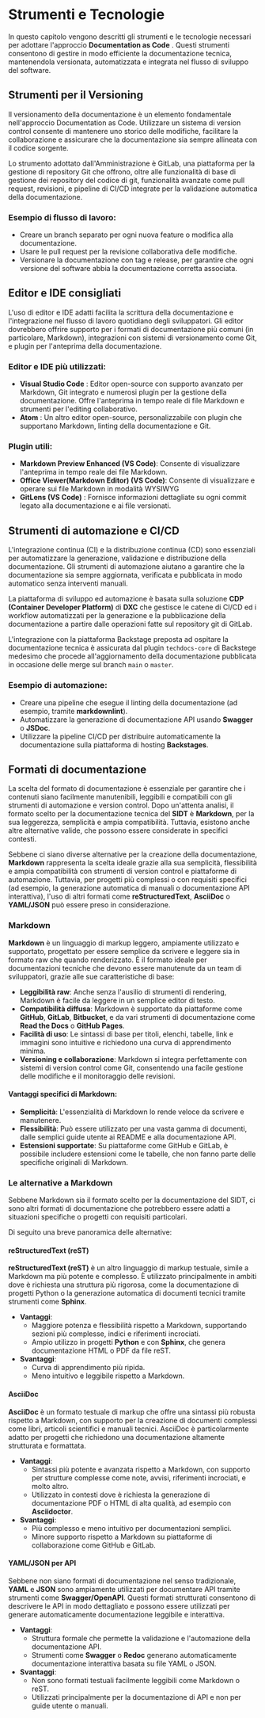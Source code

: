 
# Strumenti e Tecnologie

In questo capitolo vengono descritti gli strumenti e le tecnologie necessari per adottare l'approccio  **Documentation as Code** . Questi strumenti consentono di gestire in modo efficiente la documentazione tecnica, mantenendola versionata, automatizzata e integrata nel flusso di sviluppo del software.

## Strumenti per il Versioning

Il versionamento della documentazione è un elemento fondamentale nell'approccio Documentation as Code. Utilizzare un sistema di version control consente di mantenere uno storico delle modifiche, facilitare la collaborazione e assicurare che la documentazione sia sempre allineata con il codice sorgente.

Lo strumento adottato dall'Amministrazione è GitLab, una piattaforma per la gestione di repository Git che offrono, oltre alle funzionalità di base di gestione dei repository del codice di git, funzionalità avanzate come pull request, revisioni, e pipeline di CI/CD integrate per la validazione automatica della documentazione.

### Esempio di flusso di lavoro:

* Creare un branch separato per ogni nuova feature o modifica alla documentazione.
* Usare le pull request per la revisione collaborativa delle modifiche.
* Versionare la documentazione con tag e release, per garantire che ogni versione del software abbia la documentazione corretta associata.

## Editor e IDE consigliati

L'uso di editor e IDE adatti facilita la scrittura della documentazione e l'integrazione nel flusso di lavoro quotidiano degli sviluppatori. Gli editor dovrebbero offrire supporto per i formati di documentazione più comuni (in particolare, Markdown), integrazioni con sistemi di versionamento come Git, e plugin per l'anteprima della documentazione.

### Editor e IDE più utilizzati:

* **Visual Studio Code** : Editor open-source con supporto avanzato per Markdown, Git integrato e numerosi plugin per la gestione della documentazione. Offre l'anteprima in tempo reale di file Markdown e strumenti per l'editing collaborativo.
* **Atom** : Un altro editor open-source, personalizzabile con plugin che supportano Markdown, linting della documentazione e Git.

### Plugin utili:

* **Markdown Preview Enhanced (VS Code)**: Consente di visualizzare l'anteprima in tempo reale dei file Markdown.
* **Office Viewer(Markdown Editor) (VS Code)**: Consente di visualizzare e operare sui file Markdown in modalità WYSIWYG
* **GitLens (VS Code)** : Fornisce informazioni dettagliate su ogni commit legato alla documentazione e ai file versionati.

## Strumenti di automazione e CI/CD

L'integrazione continua (CI) e la distribuzione continua (CD) sono essenziali per automatizzare la generazione, validazione e distribuzione della documentazione. Gli strumenti di automazione aiutano a garantire che la documentazione sia sempre aggiornata, verificata e pubblicata in modo automatico senza interventi manuali.

La piattaforma di sviluppo ed automazione è basata sulla soluzione **CDP (Container Developer Platform)** di **DXC** che gestisce le catene di CI/CD ed i workflow automatizzati per la generazione e la pubblicazione della documentazione a partire dalle operazioni fatte sul repository git di GitLab.

L'integrazione con la piattaforma Backstage preposta ad ospitare la documentazione tecnica è assicurata dal plugin `techdocs-core` di Backstege medesimo che procede all'aggiornamento della documentazione pubblicata in occasione delle merge sul branch `main` o `master`.

### Esempio di automazione:

* Creare una pipeline che esegue il linting della documentazione (ad esempio, tramite  **markdownlint**).
* Automatizzare la generazione di documentazione API usando **Swagger** o **JSDoc**.
* Utilizzare la pipeline CI/CD per distribuire automaticamente la documentazione sulla piattaforma di hosting **Backstages**.

## Formati di documentazione

La scelta del formato di documentazione è essenziale per garantire che i contenuti siano facilmente manutenibili, leggibili e compatibili con gli strumenti di automazione e version control. Dopo un'attenta analisi, il formato scelto per la documentazione tecnica del **SIDT** è **Markdown**, per la sua leggerezza, semplicità e ampia compatibilità. Tuttavia, esistono anche altre alternative valide, che possono essere considerate in specifici contesti.

Sebbene ci siano diverse alternative per la creazione della documentazione, **Markdown** rappresenta la scelta ideale grazie alla sua semplicità, flessibilità e ampia compatibilità con strumenti di version control e piattaforme di automazione. Tuttavia, per progetti più complessi o con requisiti specifici (ad esempio, la generazione automatica di manuali o documentazione API interattiva), l'uso di altri formati come **reStructuredText**, **AsciiDoc** o **YAML/JSON** può essere preso in considerazione.

### Markdown

**Markdown** è un linguaggio di markup leggero, ampiamente utilizzato e supportato, progettato per essere semplice da scrivere e leggere sia in formato raw che quando renderizzato. È il formato ideale per documentazioni tecniche che devono essere manutenute da un team di sviluppatori, grazie alle sue caratteristiche di base:

- **Leggibilità raw**: Anche senza l'ausilio di strumenti di rendering, Markdown è facile da leggere in un semplice editor di testo.
- **Compatibilità diffusa**: Markdown è supportato da piattaforme come **GitHub**, **GitLab**, **Bitbucket**, e da vari strumenti di documentazione come **Read the Docs** o **GitHub Pages**.
- **Facilità di uso**: Le sintassi di base per titoli, elenchi, tabelle, link e immagini sono intuitive e richiedono una curva di apprendimento minima.
- **Versioning e collaborazione**: Markdown si integra perfettamente con sistemi di version control come Git, consentendo una facile gestione delle modifiche e il monitoraggio delle revisioni.

#### Vantaggi specifici di Markdown:

- **Semplicità**: L'essenzialità di Markdown lo rende veloce da scrivere e manutenere.
- **Flessibilità**: Può essere utilizzato per una vasta gamma di documenti, dalle semplici guide utente ai README e alla documentazione API.
- **Estensioni supportate**: Su piattaforme come GitHub e GitLab, è possibile includere estensioni come le tabelle, che non fanno parte delle specifiche originali di Markdown.

### Le alternative a Markdown

Sebbene Markdown sia il formato scelto per la documentazione del SIDT, ci sono altri formati di documentazione che potrebbero essere adatti a situazioni specifiche o progetti con requisiti particolari.

Di seguito una breve panoramica delle alternative:

#### reStructuredText (reST)

**reStructuredText (reST)** è un altro linguaggio di markup testuale, simile a Markdown ma più potente e complesso. È utilizzato principalmente in ambiti dove è richiesta una struttura più rigorosa, come la documentazione di progetti Python o la generazione automatica di documenti tecnici tramite strumenti come **Sphinx**.

- **Vantaggi**:
  - Maggiore potenza e flessibilità rispetto a Markdown, supportando sezioni più complesse, indici e riferimenti incrociati.
  - Ampio utilizzo in progetti **Python** e con **Sphinx**, che genera documentazione HTML o PDF da file reST.
- **Svantaggi**:
  - Curva di apprendimento più ripida.
  - Meno intuitivo e leggibile rispetto a Markdown.

#### AsciiDoc

**AsciiDoc** è un formato testuale di markup che offre una sintassi più robusta rispetto a Markdown, con supporto per la creazione di documenti complessi come libri, articoli scientifici e manuali tecnici. AsciiDoc è particolarmente adatto per progetti che richiedono una documentazione altamente strutturata e formattata.

- **Vantaggi**:
  - Sintassi più potente e avanzata rispetto a Markdown, con supporto per strutture complesse come note, avvisi, riferimenti incrociati, e molto altro.
  - Utilizzato in contesti dove è richiesta la generazione di documentazione PDF o HTML di alta qualità, ad esempio con **Asciidoctor**.
- **Svantaggi**:
  - Più complesso e meno intuitivo per documentazioni semplici.
  - Minore supporto rispetto a Markdown su piattaforme di collaborazione come GitHub e GitLab.

#### YAML/JSON per API

Sebbene non siano formati di documentazione nel senso tradizionale, **YAML** e **JSON** sono ampiamente utilizzati per documentare API tramite strumenti come **Swagger/OpenAPI**. Questi formati strutturati consentono di descrivere le API in modo dettagliato e possono essere utilizzati per generare automaticamente documentazione leggibile e interattiva.

- **Vantaggi**:
  - Struttura formale che permette la validazione e l'automazione della documentazione API.
  - Strumenti come **Swagger** o **Redoc** generano automaticamente documentazione interattiva basata su file YAML o JSON.
- **Svantaggi**:
  - Non sono formati testuali facilmente leggibili come Markdown o reST.
  - Utilizzati principalmente per la documentazione di API e non per guide utente o manuali.
